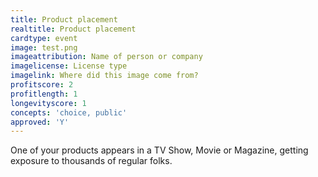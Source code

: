 ```yaml
---
title: Product placement
realtitle: Product placement
cardtype: event
image: test.png
imageattribution: Name of person or company
imagelicense: License type
imagelink: Where did this image come from?
profitscore: 2
profitlength: 1
longevityscore: 1
concepts: 'choice, public'
approved: 'Y'
---
```


One of your products appears in a TV Show, Movie or Magazine, getting exposure to thousands of regular folks.
